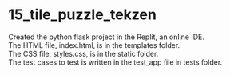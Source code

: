 # 15_tile_puzzle_tekzen

Created the python flask project in the Replit, an online IDE.  
The HTML file, index.html, is in the templates folder.  
The CSS file, styles.css, is in the static folder.  
The test cases to test is written in the test_app file in tests folder.
